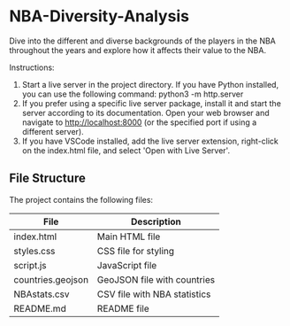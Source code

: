 # NBA-Diversity-Analysis
Dive into the different and diverse backgrounds of the players in the NBA throughout the years and explore how it affects their value to the NBA.

Instructions:
1. Start a live server in the project directory. If you have Python installed, you can use the following command:
   python3 -m http.server
2. If you prefer using a specific live server package, install it and start the server according to its documentation.
   Open your web browser and navigate to [http://localhost:8000](http://localhost:8000) (or the specified port if using a different server).
3. If you have VSCode installed, add the live server extension, right-click on the index.html file, and select 'Open with Live Server'.

## File Structure

The project contains the following files:

| File              | Description                |
| ----------------- | -------------------------- |
| index.html        | Main HTML file             |
| styles.css        | CSS file for styling        |
| script.js         | JavaScript file            |
| countries.geojson | GeoJSON file with countries |
| NBAstats.csv      | CSV file with NBA statistics|
| README.md         | README file                |




